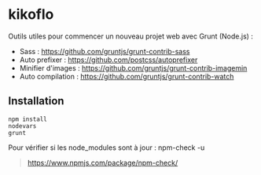 # kikoflo
Outils utiles pour commencer un nouveau projet web avec Grunt (Node.js) :
* Sass : https://github.com/gruntjs/grunt-contrib-sass
* Auto prefixer : https://github.com/postcss/autoprefixer
* Minifier d'images : https://github.com/gruntjs/grunt-contrib-imagemin
* Auto compilation : https://github.com/gruntjs/grunt-contrib-watch

## Installation
    npm install
    nodevars
    grunt

Pour vérifier si les node_modules sont à jour :
    npm-check -u
    
> https://www.npmjs.com/package/npm-check/
